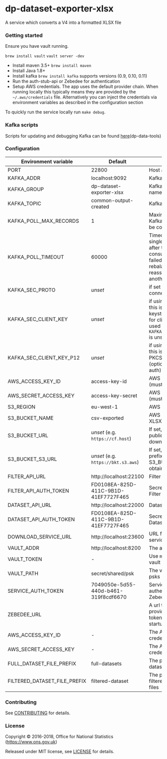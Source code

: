 dp-dataset-exporter-xlsx
================

A service which converts a V4 into a formatted XLSX file

### Getting started

Ensure you have vault running.

`brew install vault`
`vault server -dev`

* Install maven 3.5+ `brew install maven`
* Install Java 1.8+
* Install kafka `brew install kafka` supports versions (0.9, 0.10, 0.11)
* Run the auth-stub-api or Zebedee for authentication
* Setup AWS credentials. The app uses the default provider chain. When running locally this typically means they are provided by the `~/.aws/credentials` file.  Alternatively you can inject the credentials via environment variables as described in the configuration section

To quickly run the service locally run `make debug`.

### Kafka scripts

Scripts for updating and debugging Kafka can be found [here](https://github.com/ONSdigital/dp-data-tools)(dp-data-tools)

### Configuration

| Environment variable        | Default                              | Description
| ----------------------------|--------------------------------------|---------------------------------
| PORT                        | 22800                                | Host and port to bind to
| KAFKA_ADDR                  | localhost:9092                       | Kafka address to use
| KAFKA_GROUP                 | dp-dataset-exporter-xlsx             | Kafka consumer group name
| KAFKA_TOPIC                 | common-output-created                | Kafka topic to listen to
| KAFKA_POLL_MAX_RECORDS      | 1                                    | Maximum number of Kafka messages that will be consumed each time
| KAFKA_POLL_TIMEOUT          | 60000                                | Timeout to process a single Kafka message, after this time the consumer is considered failed and the group will rebalance in order to reassign the partitions to another member
| KAFKA_SEC_PROTO             | _unset_                              | if set to "TLS", kafka connections will use TLS
| KAFKA_SEC_CLIENT_KEY        | _unset_                              | if using TLS (see above), this is the path to the keystore (optional, used for client auth) - only used if `KAFKA_SEC_CLIENT_KEY_P12` is unset
| KAFKA_SEC_CLIENT_KEY_P12    | _unset_                              | if using TLS (see above), this is a base64-encoded PKCS12 keystore (optional, used for client auth)
| AWS_ACCESS_KEY_ID           | access-key-id                        | AWS access id for s3 (must be provided)
| AWS_SECRET_ACCESS_KEY       | access-key-secret                    | AWS secret key for s3 (must be provided)
| S3_REGION                   | eu-west-1                            | AWS region for S3
| S3_BUCKET_NAME              | csv-exported                         | AWS bucket to store the XLSX files
| S3_BUCKET_URL               | _unset_     (e.g. `https://cf.host`) | If set, the URL prefix for public, exported downloads
| S3_BUCKET_S3_URL            | _unset_  (e.g. `https://bkt.s3.aws`) | If set, S3-friendly URL prefix replacing S3_BUCKET_URL for obtaining CSV
| FILTER_API_URL              | http://localhost:22100               | Filter api URL
| FILTER_API_AUTH_TOKEN       | FD0108EA-825D-411C-9B1D-41EF7727F465 | Secret token to use the Filter api
| DATASET_API_URL             | http://localhost:22000               | Dataset api URL
| DATASET_API_AUTH_TOKEN      | FD0108EA-825D-411C-9B1D-41EF7727F465 | Secret token to use the Dataset api
| DOWNLOAD_SERVICE_URL        | http://localhost:23600               | URL for the download service
| VAULT_ADDR                  | http://localhost:8200                | The address of vault
| VAULT_TOKEN                 | -                                    | Use `make debug` to set a vault token
| VAULT_PATH                  | secret/shared/psk                    | The vault path to store psks
| SERVICE_AUTH_TOKEN          | 7049050e-5d55-440d-b461-319f8cdf6670 | Service token to authenticate against Zebedee
| ZEBEDEE_URL                 |                                      | A url to zebedee, if provided the service auth token will be checked on startup
| AWS_ACCESS_KEY_ID           | -                                    | The AWS access key credential
| AWS_SECRET_ACCESS_KEY       | -                                    | The AWS secret key credential
| FULL_DATASET_FILE_PREFIX    | full-datasets                        | The prefix added to full dataset download files
| FILTERED_DATASET_FILE_PREFIX| filtered-dataset                     | The prefix added to filtered dataset download files

### Contributing

See [CONTRIBUTING](CONTRIBUTING.md) for details.

### License

Copyright © 2016-2018, Office for National Statistics (https://www.ons.gov.uk)

Released under MIT license, see [LICENSE](LICENSE.md) for details.
